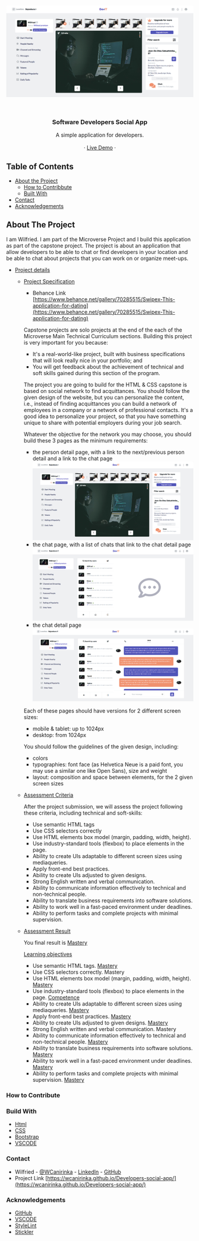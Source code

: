 <!-- PROJECT LOGO -->
![Screenshot Image](images/screen-shot.png)

<br />
<p align="center">
   <h3 align="center">Software Developers Social App</h3>

  <p align="center">
    A simple application for developers.
    <br />    
    <br />
    ·
     <a href="https://wcanirinka.github.io/Developers-social-app/">Live Demo</a>
    ·    
  </p>
</p>

<!-- TABLE OF CONTENTS -->
## Table of Contents

* [About the Project](#about-the-project)
  * [How to Contribbute](#how-to-contribute)
  * [Built With](#built-with)
* [Contact](#contact)
* [Acknowledgements](#acknowledgements)



<!-- ABOUT THE PROJECT -->
## About The Project

  I am Wilfried. I am part of the Microverse Project and I build this application as part of the capstone project. The project is about an application that allow developers to be able to chat or find developers in your location and be able to chat about projects that you can work on or organize meet-ups.

* [Project details](#project-details)

  * [Project Specification](#project-specification)

      - Behance Link  [https://www.behance.net/gallery/70285515/Swipex-This-application-for-dating](https://www.behance.net/gallery/70285515/Swipex-This-application-for-dating)

      Capstone projects are solo projects at the end of the each of the Microverse Main Technical Curriculum sections. Building this project is very important for you because:

      - It's a real-world-like project, built with business specifications that will look really nice in your portfolio; and
      - You will get feedback about the achievement of technical and soft skills gained during this section of the program.

      The project you are going to build for the HTML & CSS capstone is based on social network to find acquittances. You should follow the given design of the website, but you can personalize the content, i.e., instead of finding acquittances you can build a network of employees in a company or a network of professional contacts. It's a good idea to personalize your project, so that you have something unique to share with potential employers during your job search.

      Whatever the objective for the network you may choose, you should build these 3 pages as the minimum requirements:

      - the person detail page, with a link to the next/previous person detail and a link to the chat page
        ![Screenshot Image](images/screen-shot.png)
      - the chat page, with a list of chats that link to the chat detail page
        ![Screenshot Image](images/screen-shot1.png)
      - the chat detail page
        ![Screenshot Image](images/screen-shot2.png)

    Each of these pages should have versions for 2 different screen sizes: 

      - mobile & tablet: up to 1024px
      - desktop: from 1024px

    You should follow the guidelines of the given design, including:

      - colors
      - typographies: font face (as Helvetica Neue is a paid font, you may use a similar one like Open Sans), size and weight
      - layout: composition and space between elements, for the 2 given screen sizes

  * [Assessment Criteria](#assessment-criteria)

      After the project submission, we will assess the project following these criteria, including technical and soft-skills:

      - Use semantic HTML tags
      - Use CSS selectors correctly
      - Use HTML elements box model (margin, padding, width, height).
      - Use industry-standard tools (flexbox) to place elements in the page.
      - Ability to create UIs adaptable to different screen sizes using mediaqueries.
      - Apply front-end best practices.
      - Ability to create UIs adjusted to given designs.
      - Strong English written and verbal communication.
      - Ability to communicate information effectively to technical and non-technical people.
      - Ability to translate business requirements into software solutions.
      - Ability to work well in a fast-paced environment under deadlines.
      - Ability to perform tasks and complete projects with minimal supervision.

  * [Assessment Result](#assessment-criteria)
  
      You final result is [Mastery]()

      [Learning objectives]()

      - Use semantic HTML tags. [Mastery]()
      - Use CSS selectors correctly. Mastery
      - Use HTML elements box model (margin, padding, width, height). [Mastery]()
      - Use industry-standard tools (flexbox) to place elements in the page. [Competence]()
      - Ability to create UIs adaptable to different screen sizes using mediaqueries. [Mastery]()
      - Apply front-end best practices. [Mastery]()
      - Ability to create UIs adjusted to given designs. [Mastery]()
      - Strong English written and verbal communication. Mastery
      - Ability to communicate information effectively to technical and non-technical people. [Mastery]()
      - Ability to translate business requirements into software solutions. [Mastery]()
      - Ability to work well in a fast-paced environment under deadlines. [Mastery]()
      - Ability to perform tasks and complete projects with minimal supervision. [Mastery]()

### How to Contribute



### Build With

* [Html]()
* [CSS]()
* [Bootstrap]()
* [VSCODE]()

### Contact
* Wilfried - [@WCanirinka](https://twitter.com/WCanirinka)  - [LinkedIn](https://www.linkedin.com/in/wilfried-canirinka-884ab0b6/) - [GitHub](https://github.com/WCanirinka)
* Project Link [https://wcanirinka.github.io/Developers-social-app/](https://wcanirinka.github.io/Developers-social-app/)

### Acknowledgements

* [GitHub](https://github.com)
* [VSCODE]()
* [StyleLint]()
* [Stickler]()
